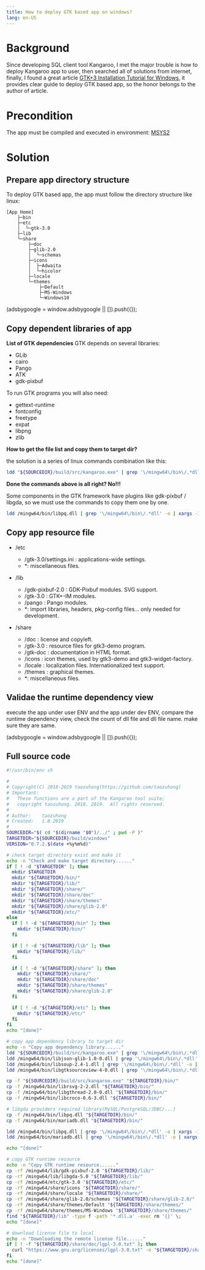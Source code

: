 ```yaml
---
title: How to deploy GTK based app on windows?
lang: en-US
---
```


# Background
Since developing SQL client tool Kangaroo, I met the major trouble is how to deploy Kangaroo app to user, then searched all of solutions from internet, finally, I found a great article [GTK+3 Installation Tutorial for Windows](http://www.tarnyko.net/repo/gtk3_build_system/tutorial/gtk3_tutorial.htm), it provides clear guide to deploy GTK based app, so the honor belongs to the author of article.

# Precondition
The app must be compiled and executed in environment: [MSYS2](https://www.msys2.org/)

# Solution
## Prepare app directory structure
To deploy GTK based app, the app must follow the directory structure like linux:
```
[App Home]
    ├─bin
    ├─etc
    │  └─gtk-3.0
    ├─lib
    └─share
        ├─doc
        ├─glib-2.0
        │  └─schemas
        ├─icons
        │  ├─Adwaita
        │  └─hicolor
        ├─locale
        └─themes
            ├─Default
            ├─MS-Windows
            └─Windows10
```

<div>
    <script2 type="text/javascript" async="true" src="https://pagead2.googlesyndication.com/pagead/js/adsbygoogle.js" />
    <ins class="adsbygoogle"
        style="display:block; text-align:center;"
        data-ad-layout="in-article"
        data-ad-format="fluid"
        data-ad-client="ca-pub-3975819313740938"
        data-ad-slot="6760827895"></ins>
    <script2 type="text/javascript">
        (adsbygoogle = window.adsbygoogle || []).push({});
    </script2>
</div>


## Copy dependent libraries of app
__List of GTK dependencies__
GTK depends on several libraries:
+ GLib
+ cairo
+ Pango
+ ATK
+ gdk-pixbuf

To run GTK programs you will also need:
+ gettext-runtime
+ fontconfig
+ freetype
+ expat
+ libpng
+ zlib

__How to get the file list and copy them to target dir?__

the solution is a series of linux commands combination like this:
```bash
ldd "${SOURCEDIR}/build/src/kangaroo.exe" | grep '\/mingw64\/bin\/.*dll' -o | xargs -I{} cp -f "{}" "${TARGETDIR}/bin/"
```

__Done the commands above is all right?   No!!!__

Some components in the GTK framework have plugins like gdk-pixbuf / libgda, so we must use the commands to copy them one by one.
```bash
ldd /mingw64/bin/libpq.dll | grep '\/mingw64\/bin\/.*dll' -o | xargs -I{} cp -f "{}" "${TARGETDIR}/bin/"
```


## Copy app resource file
+ /etc
  - /gtk-3.0/settings.ini : applications-wide settings.
  - *: miscellaneous files.

+ /lib
  - /gdk-pixbuf-2.0 : GDK-Pixbuf modules. SVG support.
  - /gtk-3.0 : GTK+-IM modules.
  - /pango : Pango modules.
  - *: import libraries, headers, pkg-config files... only needed for development.

+ /share
  - /doc : license and copyleft.
  - /gtk-3.0 : resource files for gtk3-demo program.
  - /gtk-doc : documentation in HTML format.
  - /icons : icon themes, used by gtk3-demo and gtk3-widget-factory.
  - /locale : localization files. Internationalized text support.
  - /themes : graphical themes.
  - *: miscellaneous files.

## Validae the runtime dependency view
execute the app under user ENV and the app under dev ENV, compare the runtime dependency view, check the count of dll file and dll file name. make sure they are same.

<div>
    <script2 type="text/javascript" async="true" src="https://pagead2.googlesyndication.com/pagead/js/adsbygoogle.js" />
    <ins class="adsbygoogle"
        style="display:block; text-align:center;"
        data-ad-layout="in-article"
        data-ad-format="fluid"
        data-ad-client="ca-pub-3975819313740938"
        data-ad-slot="6760827895"></ins>
    <script2 type="text/javascript">
        (adsbygoogle = window.adsbygoogle || []).push({});
    </script2>
</div>

## Full source code
```bash
#!/usr/bin/env sh

#
# Copyright(C) 2018-2019 taozuhong(https://github.com/taozuhong)
# Important:
#   These functions are a part of the Kangaroo tool suite;
#   copyright taozuhong. 2018, 2019.  All rights reserved.
#
# Author:    taozuhong
# Created:   1.8.2019
#
SOURCEDIR="$( cd "$(dirname "$0")/../" ; pwd -P )"
TARGETDIR="${SOURCEDIR}/build/windows"
VERSION="0.7.2.$(date +%y%m%d)"

# check target directory exist and make it
echo -n "Check and make target directory......"
if [ ! -d "$TARGETDIR" ]; then
  mkdir $TARGETDIR
  mkdir "${TARGETDIR}/bin/"
  mkdir "${TARGETDIR}/lib/"
  mkdir "${TARGETDIR}/share/"
  mkdir "${TARGETDIR}/share/doc"
  mkdir "${TARGETDIR}/share/themes"
  mkdir "${TARGETDIR}/share/glib-2.0"
  mkdir "${TARGETDIR}/etc/"
else 
  if [ ! -d "${TARGETDIR}/bin" ]; then
    mkdir "${TARGETDIR}/bin/"
  fi

  if [ ! -d "${TARGETDIR}/lib" ]; then
    mkdir "${TARGETDIR}/lib/"
  fi

  if [ ! -d "${TARGETDIR}/share" ]; then
    mkdir "${TARGETDIR}/share/"
    mkdir "${TARGETDIR}/share/doc"
    mkdir "${TARGETDIR}/share/themes"
    mkdir "${TARGETDIR}/share/glib-2.0"
  fi

  if [ ! -d "${TARGETDIR}/etc" ]; then
    mkdir "${TARGETDIR}/etc/"
  fi
fi
echo "[done]"

# copy app dependency library to target dir
echo -n "Copy app dependency library......"
ldd "${SOURCEDIR}/build/src/kangaroo.exe" | grep '\/mingw64\/bin\/.*dll' -o | xargs -I{} cp -f "{}" "${TARGETDIR}/bin/"
ldd /mingw64/bin/libjson-glib-1.0-0.dll | grep '\/mingw64\/bin\/.*dll' -o | xargs -I{} cp -f "{}" "${TARGETDIR}/bin/"
ldd /mingw64/bin/libsoup-2.4-1.dll | grep '\/mingw64\/bin\/.*dll' -o | xargs -I{} cp -f "{}" "${TARGETDIR}/bin/"
ldd /mingw64/bin/libgtksourceview-4-0.dll | grep '\/mingw64\/bin\/.*dll' -o | xargs -I{} cp -f "{}" "${TARGETDIR}/bin/"

cp -f "${SOURCEDIR}/build/src/kangaroo.exe" "${TARGETDIR}/bin/"
cp -f /mingw64/bin/librsvg-2-2.dll "${TARGETDIR}/bin/"
cp -f /mingw64/bin/libgthread-2.0-0.dll "${TARGETDIR}/bin/"
cp -f /mingw64/bin/libcroco-0.6-3.dll "${TARGETDIR}/bin/"

# libgda providers required library(MySQL/PostgreSQL/JDBC/...)
cp -f /mingw64/bin/libpq.dll "${TARGETDIR}/bin/"
cp -f /mingw64/bin/mariadb.dll "${TARGETDIR}/bin/"

ldd /mingw64/bin/libpq.dll | grep '\/mingw64\/bin\/.*dll' -o | xargs -I{} cp -f "{}" "${TARGETDIR}/bin/"
ldd /mingw64/bin/mariadb.dll | grep '\/mingw64\/bin\/.*dll' -o | xargs -I{} cp -f "{}" "${TARGETDIR}/bin/"

echo "[done]"

# copy GTK runtime resource
echo -n "Copy GTK runtime resource......"
cp -rf /mingw64/lib/gdk-pixbuf-2.0 "${TARGETDIR}/lib/"
cp -rf /mingw64/lib/libgda-5.0 "${TARGETDIR}/lib/"
cp -rf /mingw64/etc/gtk-3.0 "${TARGETDIR}/etc/"
cp -rf /mingw64/share/icons "${TARGETDIR}/share/"
cp -rf /mingw64/share/locale "${TARGETDIR}/share/"
cp -rf /mingw64/share/glib-2.0/schemas "${TARGETDIR}/share/glib-2.0/"
cp -rf /mingw64/share/themes/Default "${TARGETDIR}/share/themes/"
cp -rf /mingw64/share/themes/MS-Windows "${TARGETDIR}/share/themes/"
find "${TARGETDIR}/lib" -type f -path '*.dll.a' -exec rm '{}' \;
echo "[done]"

# download license file to local
echo -n "Downloading the remote license file......"
if [ ! -f "${TARGETDIR}/share/doc/lgpl-3.0.txt" ]; then
  curl "https://www.gnu.org/licenses/lgpl-3.0.txt" -o "${TARGETDIR}/share/doc/lgpl-3.0.txt"
fi
echo "[done]"
```

